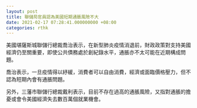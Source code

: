 ```yaml
---
layout: post
title: 聯儲局官員認為美國短期通脹風險不大
date: 2021-02-17 07:28:41.000000000 +08:00
categories: rthk
---
```


美國堪薩斯城聯儲行總裁喬治表示，在新型肺炎疫情消退前，財政政策對支持美國經濟仍至關重要，即使公共債務處於創紀錄水平，通脹亦不太可能在近期構成問題。

喬治表示，一旦疫情得以紓緩，消費者可以自由消費，經濟或面臨價格壓力，但不認為短期內會有通脹問題。

另外，三藩市聯儲行總裁戴利表示，目前不存在過高的通脹風險，又指對通脹的擔憂或會令美國經濟失去數百萬個就業機會。

